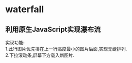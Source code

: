 # waterfall
利用原生JavaScript实现瀑布流
---
实现功能:<br/>
1.此行图片优先排在上一行高度最小的图片后面,实现无缝排列.<br/>
2.下拉滚动条,屏幕下方载入新图片.
